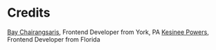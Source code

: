 # Credits

[Bay Chairangsaris](https://github.com/BayLadyCoder), Frontend Developer from York, PA
[Kesinee Powers](https://github.com/KesineeP), Frontend Developer from Florida
